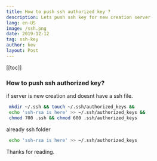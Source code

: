 ```yaml
---
title: How to push ssh authorized key ?
description: Lets push ssh key for new creation server
lang: en-US
image: /ssh.png
date: 2019-12-12
tag: ssh-key
author: kev
layout: Post
---
```


[[toc]]
### How to push ssh authorized key?

if server is new creation and doesnt have a ssh file.

```bash
 mkdir ~/.ssh && touch ~/.ssh/authorized_keys &&
 echo 'ssh-rsa is here' >> ~/.ssh/authorized_keys &&
 chmod 700 .ssh && chmod 600 .ssh/authorized_keys
```

already ssh folder

```bash
 echo 'ssh-rsa is here' >> ~/.ssh/authorized_keys
```

Thanks for reading.
